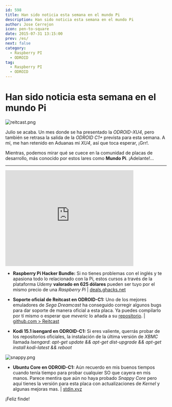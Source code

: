 ```yaml
---
id: 598
title: Han sido noticia esta semana en el mundo Pi
description: Han sido noticia esta semana en el mundo Pi
author: Jose Cerrejon
icon: pen-to-square
date: 2015-07-31 13:15:00
prev: /es/
next: false
category:
  - Raspberry PI
  - ODROID
tag:
  - Raspberry PI
  - ODROID
---
```


# Han sido noticia esta semana en el mundo Pi

![reitcast.png](/images/2015/07/reitcast.png)

Julio se acaba. Un mes donde se ha presentado la *ODROID-XU4*, pero también se retrasa la salida de la *ODROID C1+* prevista para esta semana. A mí, me han retenido en Aduanas mi *XU4*, así que toca esperar, ¡Grr!.

Mientras, podemos mirar qué se cuece en la comunidad de placas de desarrollo, más conocido por estos lares como **Mundo Pi**. ¡Adelante!...

- - -
<iframe width="400" height="300" src="https://www.youtube.com/embed/slCwLTCz7DQ?rel=0&amp;showinfo=0" frameborder="0" allowfullscreen></iframe>

* **Raspberry Pi Hacker Bundle:** Si no tienes problemas con el inglés y te apasiona todo lo relacionado con la Pi, estos cursos a través de la plataforma *Udemy* **valorado en 625 dólares** pueden ser tuyo por el mismo precio de una *Raspberry Pi* | [deals.ghacks.net](https://deals.ghacks.net/sales/raspberry-pi-hacker-bundle)

* **Soporte oficial de Reitcast en ODROID-C1:** Uno de los mejores emuladores de *Sega Dreamcast* ha conseguido corregir algunos bugs para dar soporte de manera oficial a esta placa. Ya puedes compilarlo por tí mismo o esperar que *meveric* lo añada a su [repositorio](http://oph.mdrjr.net/meveric/). | [github.com > Reitcast](https://github.com/reicast/reicast-emulator/pull/708)

* **Kodi 15.1 isengard en ODROID-C1:** Si eres valiente, querrás probar de los repositorios oficiales, la instalación de la última versión de *XBMC* llamada *Isengard*: *apt-get update && apt-get dist-upgrade && apt-get install kodi-latest && reboot*

![snappy.png](/images/2015/07/snappy.png)

* **Ubuntu Core en ODROID-C1:** Aún recuerdo en mis buenos tiempos cuando tenía tiempo para probar cualquier SO que cayera en mis manos. Parece mentira que aún no haya probado *Snappy Core* pero aquí tienes la versión para esta placa con actualizaciones de *Kernel* y algunas mejoras mas. | [stdin.xyz](https://www.stdin.xyz/downloads/snappy/odroidc/)

¡Feliz finde!